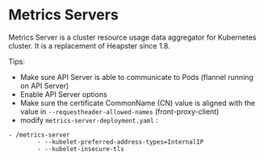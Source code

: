 # Metrics Servers

Metrics Server is a cluster resource usage data aggregator for Kubernetes cluster. It is a replacement of Heapster since 1.8.


Tips:
- Make sure API Server is able to communicate to Pods (flannel running on API Server)
- Enable API Server options
- Make sure the certificate CommonName (CN) value is aligned with the value in `--requestheader-allowed-names` (front-proxy-client)
- modify `metrics-server-deployment.yaml` :
```shell
- /metrics-server
        - --kubelet-preferred-address-types=InternalIP
        - --kubelet-insecure-tls
```
